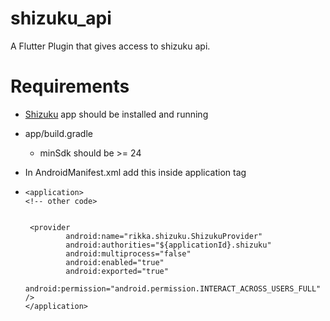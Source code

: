 # shizuku_api
A  Flutter Plugin that gives access to shizuku api.

# Requirements
- [Shizuku](https://shizuku.rikka.app/) app should be installed and running
  
- app/build.gradle
  - minSdk should be >= 24

- In AndroidManifest.xml add this inside application tag
-  ```
   <application>
   <!-- other code>

   
    <provider
            android:name="rikka.shizuku.ShizukuProvider"
            android:authorities="${applicationId}.shizuku"
            android:multiprocess="false"
            android:enabled="true"
            android:exported="true"
            android:permission="android.permission.INTERACT_ACROSS_USERS_FULL" />
   </application>
   ```
